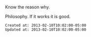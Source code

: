 
Know the reason why.

Philosophy. If it works it is good.

    Created at: 2013-02-10T10:02:00-05:00
    Updated at: 2013-02-10T10:02:00-05:00

